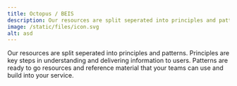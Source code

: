 ```yaml
---
title: Octopus / BEIS
description: Our resources are split seperated into principles and patterns. Principles are key steps in understanding and delivering information to users. Patterns are ready to go resources and reference material that your teams can use and build into your service.
image: /static/files/icon.svg
alt: asd
---
```


Our resources are split seperated into principles and patterns. Principles are key steps in understanding and delivering information to users. Patterns are ready to go resources and reference material that your teams can use and build into your service.
